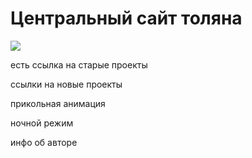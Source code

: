 # Центральный сайт толяна

![](/public/demoFiles/startPage_360.gif)

есть ссылка на старые проекты

ссылки на новые проекты

прикольная анимация

ночной режим

инфо об авторе
